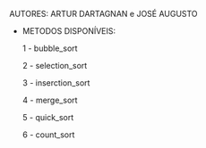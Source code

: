 AUTORES: ARTUR DARTAGNAN e JOSÉ AUGUSTO

* METODOS DISPONÍVEIS:

  1 - bubble_sort

  2 - selection_sort

  3 - inserction_sort

  4 - merge_sort

  5 - quick_sort

  6 - count_sort
